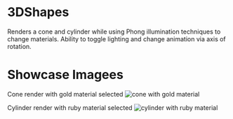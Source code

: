 # 3DShapes
Renders a cone and cylinder while using Phong illumination techniques to change materials.
Ability to toggle lighting and change animation via axis of rotation.

# Showcase Imagees
Cone render with gold material selected
![cone with gold material](https://i.imgur.com/jszFU5g.png)

Cylinder render with ruby material selected
![cylinder with ruby material](https://i.imgur.com/EjTKGVc.png)
